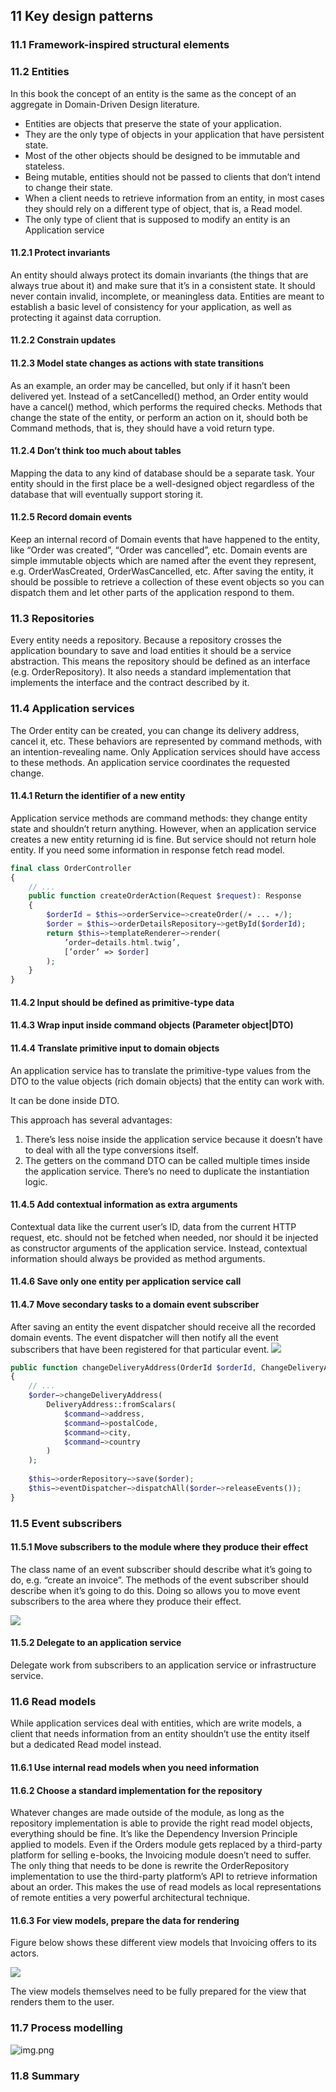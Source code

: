 ## 11 Key design patterns

### 11.1 Framework-inspired structural elements

### 11.2 Entities

In this book the concept of an entity is the same as the concept of an aggregate in Domain-Driven Design literature.

- Entities are objects that preserve the state of your application.
- They are the only type of objects in your application that have persistent state.
- Most of the other objects should be designed to be immutable and stateless.
- Being mutable, entities should not be passed to clients that don’t intend to change their state.
- When a client needs to retrieve information from an entity, in most
  cases they should rely on a different type of object, that is, a Read model.
- The only type of client that is supposed to modify an entity is an Application service

#### 11.2.1 Protect invariants

An entity should always protect its domain invariants (the things that are always true about it)
and make sure that it’s in a consistent state. It should never contain invalid, incomplete, or
meaningless data. Entities are meant to establish a basic level of consistency for your
application, as well as protecting it against data corruption.

#### 11.2.2 Constrain updates

#### 11.2.3 Model state changes as actions with state transitions

As an example, an order may be cancelled, but only if it hasn’t been delivered yet. Instead of a
setCancelled() method, an Order entity would have a cancel() method, which performs the
required checks.
Methods that change the state of the entity, or perform an action on it, should both be Command
methods, that is, they should have a void return type.

#### 11.2.4 Don’t think too much about tables

Mapping the data to any kind of database should be a separate task. Your entity should in the
first place be a well-designed object regardless of the database that will eventually support
storing it.

#### 11.2.5 Record domain events

Keep an internal record of Domain events that have happened to the entity, like “Order was
created”, “Order was cancelled”, etc. Domain events are simple immutable objects which are
named after the event they represent, e.g. OrderWasCreated, OrderWasCancelled, etc. After
saving the entity, it should be possible to retrieve a collection of these event objects so you can
dispatch them and let other parts of the application respond to them.

### 11.3 Repositories

Every entity needs a repository. Because a repository crosses the application boundary to save
and load entities it should be a service abstraction. This means the repository should be defined
as an interface (e.g. OrderRepository). It also needs a standard implementation that
implements the interface and the contract described by it.

### 11.4 Application services

The Order entity can be created, you can change its delivery address, cancel it, etc. These
behaviors are represented by command methods, with an intention-revealing name. Only
Application services should have access to these methods. An application service coordinates the requested change.

#### 11.4.1 Return the identifier of a new entity

Application service methods are command methods: they change entity state and shouldn’t
return anything. However, when an application service creates a new entity returning id is fine.
But service should not return hole entity.
If you need some information in response fetch read model.

```php
final class OrderController
{
    // ...
    public function createOrderAction(Request $request): Response
    {
        $orderId = $this−>orderService−>createOrder(/∗ ... ∗/);
        $order = $this−>orderDetailsRepository−>getById($orderId);
        return $this−>templateRenderer−>render(
            ’order−details.html.twig’,
            [’order’ => $order]
        );
    }
}
```

#### 11.4.2 Input should be defined as primitive-type data

#### 11.4.3 Wrap input inside command objects (Parameter object|DTO)

#### 11.4.4 Translate primitive input to domain objects

An application service has to translate the primitive-type values from the DTO to the value objects (rich domain
objects) that the entity can work with.

It can be done inside DTO.

This approach has several advantages:

1. There’s less noise inside the application service because it doesn’t have to deal with all
   the type conversions itself.
2. The getters on the command DTO can be called multiple times inside the application
   service. There’s no need to duplicate the instantiation logic.

#### 11.4.5 Add contextual information as extra arguments

Contextual data like the current user’s ID, data from the current HTTP request, etc. should not
be fetched when needed, nor should it be injected as constructor arguments of the application
service. Instead, contextual information should always be provided as method arguments.

#### 11.4.6 Save only one entity per application service call

#### 11.4.7 Move secondary tasks to a domain event subscriber

After saving an entity the event dispatcher should receive all the recorded domain events. The
event dispatcher will then notify all the event subscribers that have been registered for that
particular event.
![](./../img/event.png)

```php
public function changeDeliveryAddress(OrderId $orderId, ChangeDeliveryAddress $command): void 
{
    // ...
    $order−>changeDeliveryAddress(
        DeliveryAddress::fromScalars(
            $command−>address,
            $command−>postalCode,
            $command−>city,
            $command−>country
        )
    );
    
    $this−>orderRepository−>save($order);
    $this−>eventDispatcher−>dispatchAll($order−>releaseEvents());
}
```

### 11.5 Event subscribers

#### 11.5.1 Move subscribers to the module where they produce their effect

The class name of an event subscriber should describe what it’s going to do, e.g. “create an
invoice”. The methods of the event subscriber should describe when it’s going
to do this. Doing so allows you to move event subscribers to the area where they produce their
effect.

![](./../img/subscriber.png)

#### 11.5.2 Delegate to an application service

Delegate work from subscribers to an application service or infrastructure service.

### 11.6 Read models

While application services deal with entities, which are write models, a client that needs
information from an entity shouldn’t use the entity itself but a dedicated Read model instead.

#### 11.6.1 Use internal read models when you need information

#### 11.6.2 Choose a standard implementation for the repository

Whatever changes are made outside of the module, as long as the repository implementation is
able to provide the right read model objects, everything should be fine. It’s like the Dependency
Inversion Principle applied to models. Even if the Orders module gets replaced by a third-party
platform for selling e-books, the Invoicing module doesn’t need to suffer. The only thing that
needs to be done is rewrite the OrderRepository implementation to use the third-party
platform’s API to retrieve information about an order. This makes the use of
read models as local representations of remote entities a very powerful architectural technique.

#### 11.6.3 For view models, prepare the data for rendering

Figure below shows these different view models that Invoicing offers to its actors.

![](./../img/read_models.png)

The view models themselves need to be fully prepared for the view that renders them to the user.

### 11.7 Process modelling

![img.png](./../img/process_modelling.png)

### 11.8 Summary

